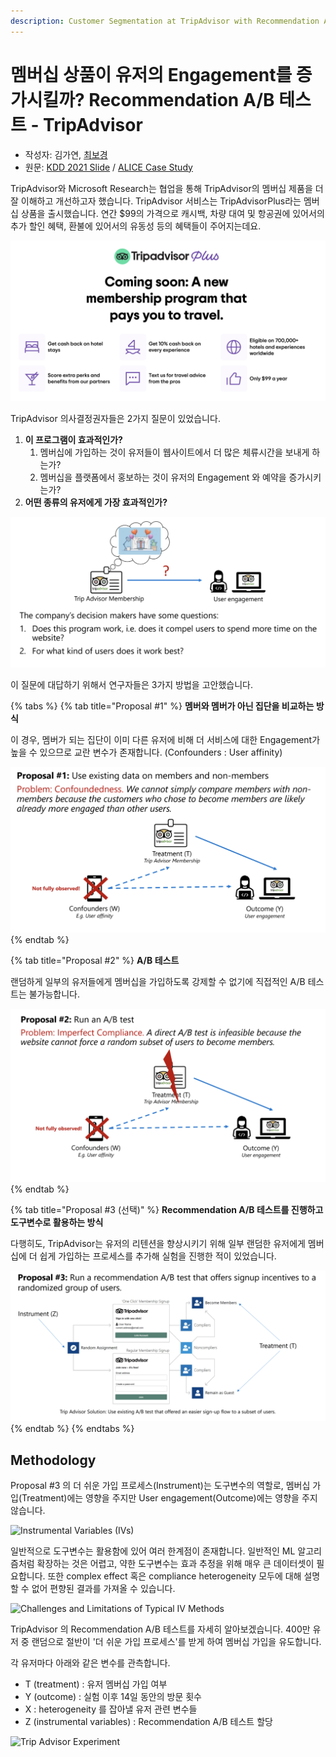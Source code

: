 ```yaml
---
description: Customer Segmentation at TripAdvisor with Recommendation A/B Tests
---
```


# 멤버십 상품이 유저의 Engagement를 증가시킬까? Recommendation A/B 테스트 - TripAdvisor

* 작성자: 김가연, [최보경](https://www.facebook.com/pagebokyung/)
* 원문: [KDD 2021 Slide](https://drive.google.com/file/d/1yyIu\_3epIVXbwzJj658Iv4vxHGjtPh8n/view) / [ALICE Case Study](https://www.microsoft.com/en-us/research/uploads/prod/2020/04/MSR\_ALICE\_casestudy\_2020.pdf)

TripAdvisor와 Microsoft Research는 협업을 통해 TripAdvisor의 멤버십 제품을 더 잘 이해하고 개선하고자 했습니다. TripAdvisor 서비스는 TripAdvisorPlus라는 멤버십 상품을 출시했습니다. 연간 $99의 가격으로 캐시백, 차량 대여 및 항공권에 있어서의 추가 할인 혜택, 환불에 있어서의 유동성 등의 혜택들이 주어지는데요.

![](<../.gitbook/assets/image (1).png>)

TripAdvisor 의사결정권자들은 2가지 질문이 있었습니다.

1. **이 프로그램이 효과적인가?**
   1. 멤버십에 가입하는 것이 유저들이 웹사이트에서 더 많은 체류시간을 보내게 하는가?
   2. 멤버십을 플랫폼에서 홍보하는 것이 유저의 Engagement 와 예약을 증가시키는가?
2. **어떤 종류의 유저에게 가장 효과적인가?**

![](../.gitbook/assets/image.png)

이 질문에 대답하기 위해서 연구자들은 3가지 방법을 고안했습니다.

{% tabs %}
{% tab title="Proposal #1" %}
**멤버와 멤버가 아닌 집단을 비교하는 방식**

이 경우, 멤버가 되는 집단이 이미 다른 유저에 비해 더 서비스에 대한 Engagement가 높을 수 있으므로 교란 변수가 존재합니다. (Confounders : User affinity)

![](<../.gitbook/assets/image (3).png>)
{% endtab %}

{% tab title="Proposal #2" %}
**A/B 테스트**

랜덤하게 일부의 유저들에게 멤버십을 가입하도록 강제할 수 없기에 직접적인 A/B 테스트는 불가능합니다.

![](<../.gitbook/assets/image (6).png>)
{% endtab %}

{% tab title="Proposal #3 (선택)" %}
**Recommendation A/B 테스트를 진행하고 도구변수로 활용하는 방식**

다행히도, TripAdvisor는 유저의 리텐션을 향상시키기 위해 일부 랜덤한 유저에게 멤버십에 더 쉽게 가입하는 프로세스를 추가해 실험을 진행한 적이 있었습니다. 

![](<../.gitbook/assets/image (5).png>)
{% endtab %}
{% endtabs %}

## Methodology

Proposal #3 의 더 쉬운 가입 프로세스(Instrument)는 도구변수의 역할로, 멤버십 가입(Treatment)에는 영향을 주지만 User engagement(Outcome)에는 영향을 주지 않습니다.

![Instrumental Variables (IVs)](https://user-images.githubusercontent.com/76609403/153713882-4bf9d6b8-255d-405f-9df4-1bf9e9159c34.png)

일반적으로 도구변수는 활용함에 있어 여러 한계점이 존재합니다. 일반적인 ML 알고리즘처럼 확장하는 것은 어렵고, 약한 도구변수는 효과 추정을 위해 매우 큰 데이터셋이 필요합니다. 또한 complex effect 혹은 compliance heterogeneity 모두에 대해 설명할 수 없어 편향된 결과를 가져올 수 있습니다.

![Challenges and Limitations of Typical IV Methods](https://user-images.githubusercontent.com/76609403/153714542-f73ae01d-170b-4979-abbf-49f2f243a5a0.png)

TripAdvisor 의 Recommendation A/B 테스트를 자세히 알아보겠습니다. 400만 유저 중 랜덤으로 절반이 '더 쉬운 가입 프로세스'를 받게 하여 멤버십 가입을 유도합니다.

각 유저마다 아래와 같은 변수를 관측합니다.

- T (treatment) : 유저 멤버십 가입 여부
- Y (outcome) : 실험 이후 14일 동안의 방문 횟수
- X : heterogeneity 를 잡아낼 유저 관련 변수들
- Z (instrumental variables) : Recommendation A/B 테스트 할당

![Trip Advisor Experiment](https://user-images.githubusercontent.com/76609403/153714994-b8fc674d-f2ae-46f3-a68e-65c81a42195b.png)
